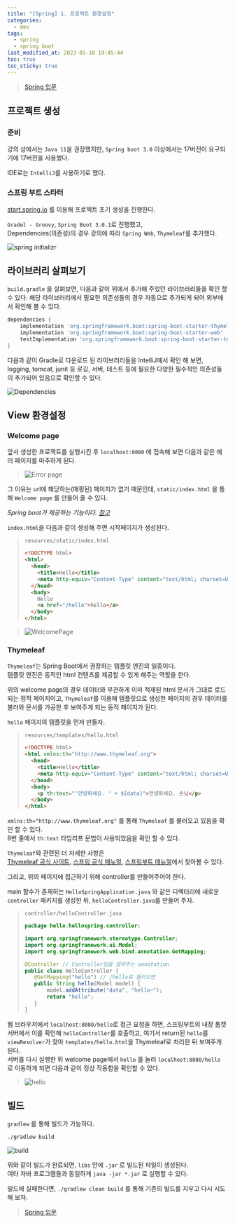 ```yaml
---
title: "[Spring] 1. 프로젝트 환경설정"
categories:
  - dev
tags:
  - spring
  - spring boot
last_modified_at: 2023-01-10 19:45:44
toc: true
toc_sticky: true
---
```


> [Spring 입문](https://omjinlts.github.io/dev/spring-study/)

## 프로젝트 생성

### 준비

강의 상에서는 `Java 11`을 권장했지만, `Spring boot 3.0` 이상에서는 17버전이 요구되기에 17버전을 사용했다.

IDE로는 `IntelliJ`를 사용하기로 했다.

### 스프링 부트 스타터

[start.spring.io](https://start.spring.io) 를 이용해 프로젝트 초기 생성을 진행한다.

`Gradel - Groovy`, `Spring Boot 3.0.1`로 진행했고, \
Dependencies(의존성)의 경우 강의에 따라 `Spring Web`, `Thymeleaf`를 추가했다.

![spring initializr](../../assets/img/spring-01/init.png)

## 라이브러리 살펴보기

`build.gradle` 을 살펴보면, 다음과 같이 위에서 추가해 주었던 라이브러리들을 확인 할 수 있다. 해당 라이브러리에서 필요한 의존성들의 경우 자동으로 추가되게 되어 외부에서 확인해 볼 수 있다.

```groovy
dependencies {
	implementation 'org.springframework.boot:spring-boot-starter-thymeleaf'
	implementation 'org.springframework.boot:spring-boot-starter-web'
	testImplementation 'org.springframework.boot:spring-boot-starter-test'
}
```

다음과 같이 Gradle로 다운로드 된 라이브러리들을 IntelliJ에서 확인 해 보면, \
logging, tomcat, junit 등 로깅, 서버, 테스트 등에 필요한 다양한 필수적인 의존성들이 추가되어 있음으로 확인할 수 있다.

![Dependencies](../../assets/img/spring-01/deps.png)

## View 환경설정

### Welcome page

앞서 생성한 프로젝트를 실행시킨 후 `localhost:8080` 에 접속해 보면 다음과 같은 에러 페이지를 마주하게 된다.

> ![Error page](../../assets/img/spring-01/whitelabel.png)

그 이유는 url에 해당하는(매핑된) 페이지가 없기 때문인데, `static/index.html` 을 통해 `Welcome page` 를 만들어 줄 수 있다.

_Spring boot가 제공하는 기능이다. [참고](https://docs.spring.io/spring-boot/docs/2.3.1.RELEASE/reference/html/spring-boot-features.html#boot-features-spring-mvc-welcome-page)_

`index.html`을 다음과 같이 생성해 주면 시작페이지가 생성된다.

> `resources/static/index.html`
>
> ```html
> <!DOCTYPE html>
> <html>
>   <head>
>     <title>Hello</title>
>     <meta http-equiv="Content-Type" content="text/html; charset=UTF-8" />
>   </head>
>   <body>
>     Hello
>     <a href="/hello">hello</a>
>   </body>
> </html>
> ```

> ![WelcomePage](../../assets/img/spring-01/index.png)

### Thymeleaf

`Thymeleaf`는 Spring Boot에서 권장하는 템플릿 엔진의 일종이다.\
템플릿 엔진은 동적인 html 컨텐츠를 제공할 수 있게 해주는 역할을 한다.

위의 welcome page의 경우 데이터와 무관하게 이미 적재된 html 문서가 그대로 로드되는 정적 페이지이고, `Thymeleaf`를 이용해 템플릿으로 생성한 페이지의 경우 데이터를 불러와 문서를 가공한 후 보여주게 되는 동적 페이지가 된다.

`hello` 페이지의 템플릿을 먼저 만들자.

> `resources/templates/hello.html`
>
> ```html
> <!DOCTYPE html>
> <html xmlns:th="http://www.thymeleaf.org">
>   <head>
>     <title>Hello</title>
>     <meta http-equiv="Content-Type" content="text/html; charset=UTF-8" />
>   </head>
>   <body>
>     <p th:text="'안녕하세요. ' + ${data}">안녕하세요. 손님</p>
>   </body>
> </html>
> ```

`xmlns:th="http://www.thymeleaf.org"` 를 통해 `Thymeleaf` 를 불러오고 있음을 확인 할 수 있다.  
8번 줄에서 `th:text` 타임리프 문법이 사용되었음을 확인 할 수 있다.

`Thymeleaf`와 관련된 더 자세한 사항은  
[Thymeleaf 공식 사이트](https://www.thymeleaf.org/), [스프링 공식 매뉴얼](https://spring.io/guides/gs/serving-web-content/), [스프링부트 매뉴얼](https://docs.spring.io/spring-boot/docs/2.3.1.RELEASE/reference/html/spring-boot-features.html#boot-features-spring-mvc-template-engines)에서 찾아볼 수 있다.

그리고, 위의 페이지에 접근하기 위해 controller를 만들어주어야 한다.

main 함수가 존재하는 `HelloSpringApplication.java` 와 같은 디렉터리에 새로운 `controller` 패키지를 생성한 뒤, `helloController.java`를 만들어 주자.

> `controller/helloController.java`
>
> ```java
> package hello.hellospring.controller;
>
> import org.springframework.stereotype.Controller;
> import org.springframework.ui.Model;
> import org.springframework.web.bind.annotation.GetMapping;
>
> @Controller // Controller임을 알려주는 annotation
> public class HelloController {
>    @GetMapping("hello") // /hello로 들어오면
>    public String hello(Model model) {
>        model.addAttribute("data", "hello~");
>        return "hello";
>    }
> }
> ```

웹 브라우저에서 `localhost:8080/hello`로 접근 요청을 하면, 스프링부트의 내장 톰캣 서버에서 이를 확인해 `helloController`를 호출하고, 여기서 return된 `hello`를 `viewResolver`가 찾아 `templates/hello.html`을 Thymeleaf로 처리한 뒤 보여주게 된다.  
서버를 다시 실행한 뒤 welcome page에서 `hello` 를 눌러 `localhost:8080/hello` 로 이동하게 되면 다음과 같이 정상 작동함을 확인할 수 있다.

> ![hello](../../assets/img/spring-01/hello.png)

## 빌드

`gradlew` 를 통해 빌드가 가능하다.

```bash
./gradlew build
```

![build](../../assets/img/spring-01/build.png)

위와 같이 빌드가 완료되면, `libs` 안에 `.jar` 로 빌드된 파일이 생성된다.  
여타 자바 프로그램들과 동일하게 `java -jar *.jar` 로 실행할 수 있다.

빌드에 실패한다면, `./gradlew clean build` 를 통해 기존의 빌드를 지우고 다시 시도해 보자.

> [Spring 입문](https://omjinlts.github.io/dev/spring-study/)
